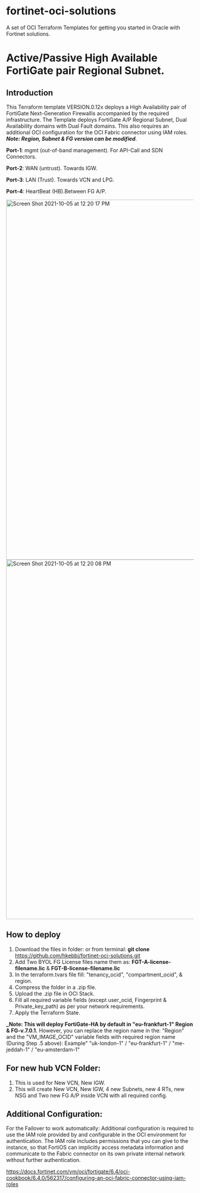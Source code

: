# fortinet-oci-solutions
A set of OCI Terraform Templates for getting you started in Oracle with Fortinet solutions.

# Active/Passive High Available FortiGate pair Regional Subnet.

## Introduction
This Terraform template VERSION.0.12x deploys a High Availability pair of FortiGate Next-Generation Firewallis accompanied by the required infrastructure.
The Template deploys FortiGate A/P Regional Subnet, Dual Availability domains with Dual Fault domains.
This also requires an additional OCI configuration for the OCI Fabric connector using IAM roles.
**_Note: Region, Subnet & FG version can be modified_**.

**Port-1**: mgmt (out-of-band management). For API-Call and SDN Connectors.

**Port-2**: WAN (untrust). Towards IGW.

**Port-3**: LAN (Trust). Towards VCN and LPG.

**Port-4**: HeartBeat (HB).Between FG A/P.

<img width="965" alt="Screen Shot 2021-10-05 at 12 20 17 PM" src="https://user-images.githubusercontent.com/64405031/135986810-68a958e5-6817-4c79-93f2-6566d34dc5a0.png">

<img width="964" alt="Screen Shot 2021-10-05 at 12 20 08 PM" src="https://user-images.githubusercontent.com/64405031/135986825-522a699c-2eec-4fe7-8f20-24f48c5a5ccd.png">

## How to deploy

1. Download the files in folder: or from  terminal: **git clone** https://github.com/hkebbi/fortinet-oci-solutions.git
2. Add Two BYOL FG License files name them as: **FGT-A-license-filename.lic** & **FGT-B-license-filename.lic**
3. In the terraform.tvars file fill: "tenancy_ocid", "compartment_ocid", & region.
4. Compress the folder in a .zip file. 
5. Upload the .zip file in OCI Stack.
6. Fill all required variable fields (except user_ocid, Fingerprint & Private_key_path) as per your network requirements.  
7. Apply the Terraform State. 

**_Note: This will deploy FortiGate-HA by default in "eu-frankfurt-1" Region & FG-v.7.0.1.**
However, you can replace the region name in the: "Region" and the "VM_IMAGE_OCID" variable fields with required region name (During Step .5 above):
Example"  "uk-london-1" / "eu-frankfurt-1" / "me-jeddah-1" / "eu-amsterdam-1"

## For new hub VCN Folder:
1. This is used for New VCN, New IGW.
2. This will create New VCN, New IGW, 4 new Subnets, new 4 RTs, new NSG and Two new FG A/P inside VCN with all required config.

## Additional Configuration:
For the Failover to work automatically: Additional configuration is required to use the IAM role provided by and configurable in the OCI environment for authentication. The IAM role includes permissions that you can give to the instance, so that FortiOS can implicitly access metadata information and communicate to the Fabric connector on its own private internal network without further authentication.

https://docs.fortinet.com/vm/oci/fortigate/6.4/oci-cookbook/6.4.0/562317/configuring-an-oci-fabric-connector-using-iam-roles
